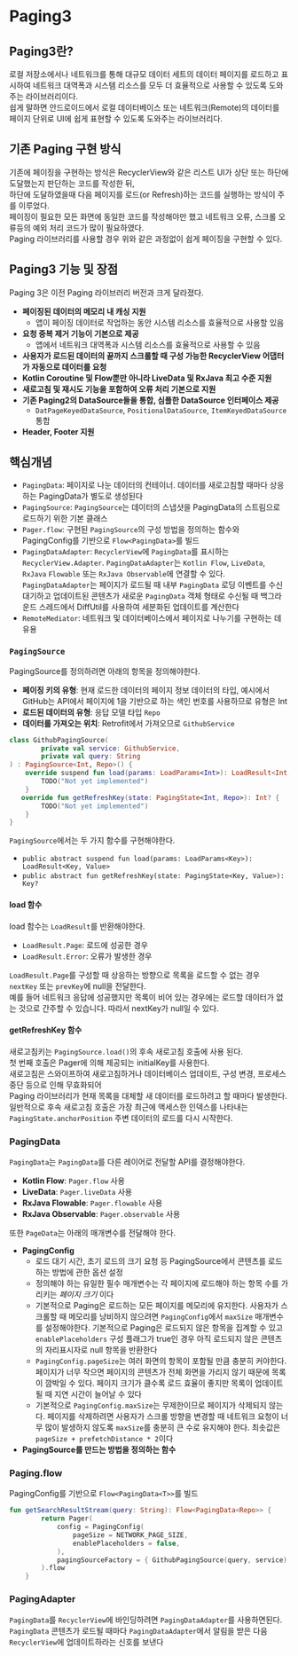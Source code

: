 # Paging3

## Paging3란?
로컬 저장소에서나 네트워크를 통해 대규모 데이터 세트의 데이터 페이지를 로드하고 표시하여 네트워크 대역폭과 시스템 리소스를 모두 더 효율적으로 사용할 수 있도록 도와주는 라이브러리이다.  
쉽게 말하면 안드로이드에서 로컬 데이터베이스 또는 네트워크(Remote)의 데이터를 페이지 단위로 UI에 쉽게 표현할 수 있도록 도와주는 라이브러리다.  


## 기존 Paging 구현 방식
기존에 페이징을 구현하는 방식은 RecyclerView와 같은 리스트 UI가 상단 또는 하단에 도달했는지 판단하는 코드를 작성한 뒤,   
하단에 도달하였을때 다음 페이지를 로드(or Refresh)하는 코드를 실행하는 방식이 주를 이루었다.   
페이징이 필요한 모든 화면에 동일한 코드를 작성해야만 했고 네트워크 오류, 스크롤 오류등의 예외 처리 코드가 많이 필요하였다.  
Paging 라이브러리를 사용할 경우 위와 같은 과정없이 쉽게 페이징을 구현할 수 있다.  


## Paging3 기능 및 장점
Paging 3은 이전 Paging 라이브러리 버전과 크게 달라졌다.   

- **페이징된 데이터의 메모리 내 캐싱 지원**
    - 앱이 페이징 데이터로 작업하는 동안 시스템 리소스를 효율적으로 사용할 있음
- **요청 중복 제거 기능이 기본으로 제공**
   - 앱에서 네트워크 대역폭과 시스템 리소스를 효율적으로 사용할 수 있음
- **사용자가 로드된 데이터의 끝까지 스크롤할 때 구성 가능한 RecyclerView 어댑터가 자동으로 데이터를 요청**
- **Kotlin Coroutine 및 Flow뿐만 아니라 LiveData 및 RxJava 최고 수준 지원**
- **새로고침 및 재시도 기능을 포함하여 오류 처리 기본으로 지원**
- **기존 Paging2의 DataSource들을 통합, 심플한 DataSource 인터페이스 제공**
   - `DatPageKeyedDataSource`, `PositionalDataSource`, `ItemKeyedDataSource` 통합
- **Header, Footer 지원**


## 핵심개념
- `PagingData`: 페이지로 나눈 데이터의 컨테이너. 데이터를 새로고침할 때마다 상응하는 PagingData가 별도로 생성된다
- `PagingSource`: `PagingSource`는 데이터의 스냅샷을 PagingData의 스트림으로 로드하기 위한 기본 클래스
- `Pager.flow`: 구현된 `PagingSource`의 구성 방법을 정의하는 함수와 PagingConfig를 기반으로 `Flow<PagingData>`를 빌드
- `PagingDataAdapter`: `RecyclerView`에 `PagingData`를 표시하는 `RecyclerView.Adapter`. `PagingDataAdapter`는 `Kotlin Flow`, `LiveData`, `RxJava` `Flowable` 또는 `RxJava Observable`에 연결할 수 있다. `PagingDataAdapter`는 페이지가 로드될 때 내부 `PagingData` 로딩 이벤트를 수신 대기하고 업데이트된 콘텐츠가 새로운 `PagingData` 객체 형태로 수신될 때 백그라운드 스레드에서 DiffUtil를 사용하여 세분화된 업데이트를 계산한다
- `RemoteMediator`: 네트워크 및 데이터베이스에서 페이지로 나누기를 구현하는 데 유용

### `PagingSource`
PagingSource를 정의하려면 아래의 항목을 정의해야한다.  
- **페이징 키의 유형**: 현재 로드한 데이터의 페이지 정보 데이터의 타입, 예시에서 GitHub는 API에서 페이지에 1을 기반으로 하는 색인 번호를 사용하므로 유형은 Int
- **로드된 데이터의 유형**: 응답 모델 타입 `Repo`
- **데이터를 가져오는 위치**: Retrofit에서 가져오므로 `GithubService`
```kotlin
class GithubPagingSource(
        private val service: GithubService,
        private val query: String
) : PagingSource<Int, Repo>() {
    override suspend fun load(params: LoadParams<Int>): LoadResult<Int, Repo> {
        TODO("Not yet implemented")
    }
   override fun getRefreshKey(state: PagingState<Int, Repo>): Int? {
        TODO("Not yet implemented")
    }
}
```

`PagingSource`에서는 두 가지 함수를 구현해야한다.  
- `public abstract suspend fun load(params: LoadParams<Key>): LoadResult<Key, Value>`
- `public abstract fun getRefreshKey(state: PagingState<Key, Value>): Key?`

#### load 함수
load 함수는 `LoadResult`를 반환해야한다.   
- `LoadResult.Page`: 로드에 성공한 경우
- `LoadResult.Error`: 오류가 발생한 경우

`LoadResult.Page`를 구성할 때 상응하는 방향으로 목록을 로드할 수 없는 경우 `nextKey` 또는 `prevKey`에 null을 전달한다.   
예를 들어 네트워크 응답에 성공했지만 목록이 비어 있는 경우에는 로드할 데이터가 없는 것으로 간주할 수 있습니다. 따라서 nextKey가 null일 수 있다.  

#### getRefreshKey 함수
새로고침키는 `PagingSource.load()`의 후속 새로고침 호출에 사용 된다.  
첫 번째 호출은 Pager에 의해 제공되는 initialKey를 사용한다.  
새로고침은 스와이프하여 새로고침하거나 데이터베이스 업데이트, 구성 변경, 프로세스 중단 등으로 인해 무효화되어   
Paging 라이브러리가 현재 목록을 대체할 새 데이터를 로드하려고 할 때마다 발생한다.   
일반적으로 후속 새로고침 호출은 가장 최근에 액세스한 인덱스를 나타내는 `PagingState.anchorPosition` 주변 데이터의 로드를 다시 시작한다.  

### PagingData
`PagingData`는 `PagingData`를 다른 레이어로 전달할 API를 결정해야한다.  
- **Kotlin Flow**: `Pager.flow` 사용
- **LiveData**: `Pager.liveData` 사용
- **RxJava Flowable**: `Pager.flowable` 사용
- **RxJava Observable**: `Pager.observable` 사용

또한 `PageData`는 아래의 매개변수를 전달해야 한다.
- **PagingConfig**
    - 로드 대기 시간, 초기 로드의 크기 요청 등 PagingSource에서 콘텐츠를 로드하는 방법에 관한 옵션 설정
    - 정의해야 하는 유일한 필수 매개변수는 각 페이지에 로드해야 하는 항목 수를 가리키는 *페이지 크기* 이다
    - 기본적으로 Paging은 로드하는 모든 페이지를 메모리에 유지한다. 사용자가 스크롤할 때 메모리를 낭비하지 않으려면 `PagingConfig`에서 `maxSize` 매개변수를 설정해야한다. 기본적으로 Paging은 로드되지 않은 항목을 집계할 수 있고 `enablePlaceholders` 구성 플래그가 true인 경우 아직 로드되지 않은 콘텐츠의 자리표시자로 null 항목을 반환한다
    - `PagingConfig.pageSize`는 여러 화면의 항목이 포함될 만큼 충분히 커야한다. 페이지가 너무 작으면 페이지의 콘텐츠가 전체 화면을 가리지 않기 때문에 목록이 깜박일 수 있다. 페이지 크기가 클수록 로드 효율이 좋지만 목록이 업데이트될 때 지연 시간이 늘어날 수 있다
    - 기본적으로 `PagingConfig.maxSize`는 무제한이므로 페이지가 삭제되지 않는다. 페이지를 삭제하려면 사용자가 스크롤 방향을 변경할 때 네트워크 요청이 너무 많이 발생하지 않도록 `maxSize`를 충분히 큰 수로 유지해야 한다. 최솟값은 `pageSize + prefetchDistance * 2`이다
- **PagingSource를 만드는 방법을 정의하는 함수**


### Paging.flow
PagingConfig를 기반으로 `Flow<PagingData<T>>`를 빌드  
```kotlin
fun getSearchResultStream(query: String): Flow<PagingData<Repo>> {
        return Pager(
            config = PagingConfig(
                pageSize = NETWORK_PAGE_SIZE,
                enablePlaceholders = false,
            ),
            pagingSourceFactory = { GithubPagingSource(query, service) }
        ).flow
    }
```

### PagingAdapter
`PagingData`를 `RecyclerView`에 바인딩하려면 `PagingDataAdapter`를 사용하면된다.  
`PagingData` 콘텐츠가 로드될 때마다 `PagingDataAdapter`에서 알림을 받은 다음 `RecyclerView`에 업데이트하라는 신호를 보낸다

